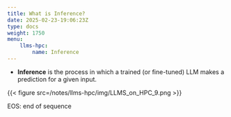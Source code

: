```yaml
---
title: What is Inference?
date: 2025-02-23-19:06:23Z
type: docs 
weight: 1750
menu: 
    llms-hpc:
        name: Inference
---
```



* __Inference__  is the process in which a trained (or fine-tuned) LLM makes a prediction for a given input.


{{< figure src=/notes/llms-hpc/img/LLMS_on_HPC_9.png >}}

EOS: end of sequence

